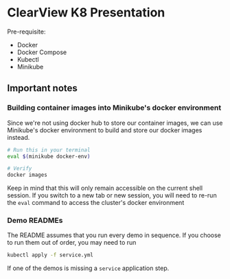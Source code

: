 # ClearView K8 Presentation

Pre-requisite:
- Docker
- Docker Compose
- Kubectl
- Minikube

## Important notes

### Building container images into Minikube's docker environment
Since we're not using docker hub to store our container images, we can use Minikube's docker environment to build and store our docker images instead.

```bash
# Run this in your terminal
eval $(minikube docker-env)

# Verify
docker images
```

Keep in mind that this will only remain accessible on the current shell session. If you switch to a new tab or new session, you will need to re-run the `eval` command to access the cluster's docker environment

### Demo READMEs
The README assumes that you run every demo in sequence. If you choose to run them out of order, you may need to run
```bash
kubectl apply -f service.yml
```
If one of the demos is missing a `service` application step.
